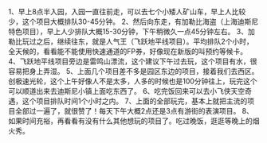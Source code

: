 1、早上8点半入园，入园一直往前走，可以去七个小矮人矿山车，早上人比较少，这个项目大概排队30-45分钟。
2、然后向东走，有加勒比海盗（上海迪斯尼特色项目），早上人少排队大概15-30分钟，下午稍微久一点45分钟左右。
3、加勒比玩过之后，继续往东，就是人气王（飞跃地平线项目）。平均排队2个小时，全天候的，看看能不能使用快速通道的FP券，好像现在新版的叫预约等候卡。
4、飞跃地平线项目旁边是雷鸣山漂流，这个建议下午过去玩，这个项目有水，很容易把身上弄湿。
5、上面几个项目差不多是园区东边的项目，接着我们去西区。创极速光轮，这个上午好像人不是太多，人多的时候也是100分钟往上，玩完这个可以顺道出来去迪斯尼小镇上面吃东西了。
6、吃完饭回来可以去小飞侠天空奇遇，这个项目排队时间1个小时之内。
7、上面的全部玩完，基本上就把主流的项目全部过一遍了，就很赞了！每天下午大概2点还是3点有游街的表演项目。
8、如果时间充裕，再看看有没有什么其他想玩的项目了。吃过晚饭，逛逛等晚上的烟火秀。
